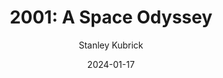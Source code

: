 ---
title: "2001: A Space Odyssey"
subtitle: Stanley Kubrick
year: 1968
link: https://www.themoviedb.org/movie/62-2001-a-space-odyssey
image: ./images/2001.jpg
type: movie
date: 2024-01-17
---